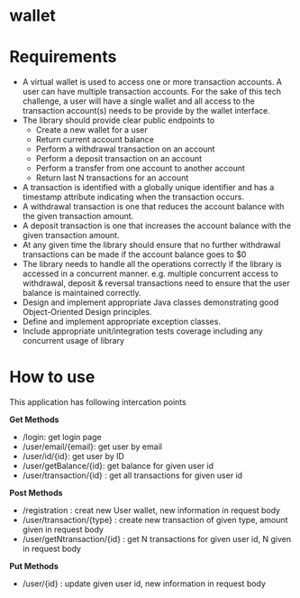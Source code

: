 # wallet
# Requirements
- A virtual wallet is used to access one or more transaction accounts. A user can have multiple transaction
accounts. For the sake of this tech challenge, a user will have a single wallet and all access to the transaction
account(s) needs to be provide by the wallet interface.
- The library should provide clear public endpoints to
  - Create a new wallet for a user
  - Return current account balance
  - Perform a withdrawal transaction on an account
  - Perform a deposit transaction on an account
  - Perform a transfer from one account to another account
  - Return last N transactions for an account
- A transaction is identified with a globally unique identifier and has a timestamp attribute indicating when the
transaction occurs.
- A withdrawal transaction is one that reduces the account balance with the given transaction amount.
- A deposit transaction is one that increases the account balance with the given transaction amount.
- At any given time the library should ensure that no further withdrawal transactions can be made if the account
balance goes to $0
- The library needs to handle all the operations correctly if the library is accessed in a concurrent manner. e.g.
multiple concurrent access to withdrawal, deposit & reversal transactions need to ensure that the user balance is
maintained correctly.
- Design and implement appropriate Java classes demonstrating good Object-Oriented Design principles.
- Define and implement appropriate exception classes.
- Include appropriate unit/integration tests coverage including any concurrent usage of library

# How to use
This application has following intercation points

**Get Methods**
- /login: get login page
- /user/email/{email}: get user by email
- /user/id/{id}: get user by ID
- /user/getBalance/{id}: get balance for given user id
- /user/transaction/{id} : get all transactions for given user id

**Post Methods**
- /registration : creat new User wallet, new information in request body
- /user/transaction/{type} : create new transaction of given type, amount given in request body
- /user/getNtransaction/{id} : get N transactions for given user id, N given in request body

**Put Methods**
- /user/{id} : update given user id, new information in request body
